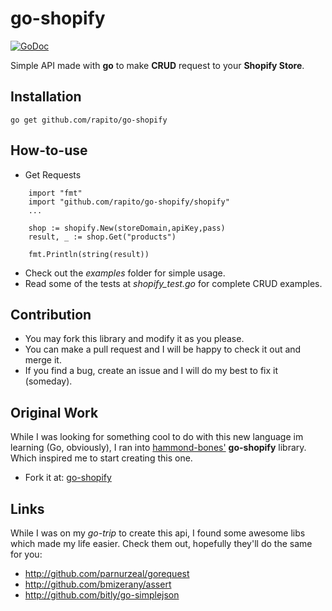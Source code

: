 go-shopify
==========

[![GoDoc](https://godoc.org/github.com/rapito/go-shopify/shopify?status.svg)](https://godoc.org/github.com/rapito/go-shopify/shopify)

Simple API made with **go** to make **CRUD** request to your **Shopify Store**.

Installation
------------
```
go get github.com/rapito/go-shopify
```

How-to-use
----------


- Get Requests

```
    import "fmt"
    import "github.com/rapito/go-shopify/shopify"
    ...
    
    shop := shopify.New(storeDomain,apiKey,pass)
    result, _ := shop.Get("products")
    
    fmt.Println(string(result))
```

- Check out the *examples* folder for simple usage.
- Read some of the tests at *shopify_test.go* for complete CRUD examples.

Contribution
------------
 
 - You may fork this library and modify it as you please.
 - You can make a pull request and I will be happy to check it out and merge it.
 - If you find a bug, create an issue and I will do my best to fix it (someday). 

Original Work
-------------

While I was looking for something cool to do with this new language im learning 
(Go, obviously), I ran into [hammond-bones'](https://github.com/hammond-bones/) **go-shopify** 
library. Which inspired me to start creating this one. 

- Fork it at: [go-shopify](https://github.com/hammond-bones/go-shopify)

Links
-----

While I was on my *go-trip* to create this api, I found some awesome libs which made 
my life easier.
Check them out, hopefully they'll do the same for you:
 
 - http://github.com/parnurzeal/gorequest
 - http://github.com/bmizerany/assert
 - http://github.com/bitly/go-simplejson

